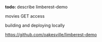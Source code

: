**todo:** describe limberest-demo

movies GET access

building and deploying locally 

https://github.com/oakesville/limberest-demo